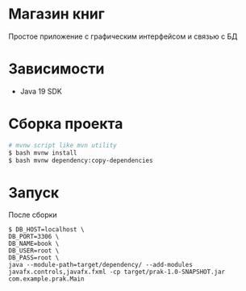 # Магазин книг

Простое приложение с графическим интерфейсом и связью с БД

# Зависимости

* Java 19 SDK

# Сборка проекта


```bash
# mvnw script like mvn utility
$ bash mvnw install
$ bash mvnw dependency:copy-dependencies
```

# Запуск
После сборки
```
$ DB_HOST=localhost \
DB_PORT=3306 \
DB_NAME=book \
DB_USER=root \
DB_PASS=root \
java --module-path=target/dependency/ --add-modules javafx.controls,javafx.fxml -cp target/prak-1.0-SNAPSHOT.jar com.example.prak.Main
```